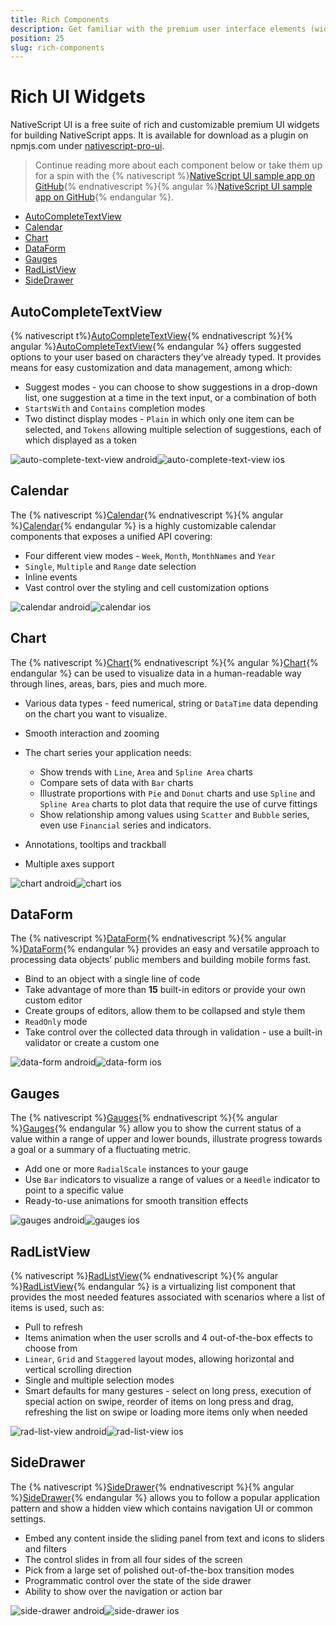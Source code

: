 ```yaml
---
title: Rich Components
description: Get familiar with the premium user interface elements (widgets) in NativeScript UI.
position: 25
slug: rich-components
---
```


# Rich UI Widgets


NativeScript UI is a free suite of rich and customizable premium UI widgets for building NativeScript apps. It is available for download as a plugin on npmjs.com under [nativescript-pro-ui](https://www.npmjs.com/package/nativescript-pro-ui).

> Continue reading more about each component below or take them up for a spin with the {% nativescript %}[NativeScript UI sample app on GitHub](https://github.com/telerik/nativescript-ui-samples){% endnativescript %}{% angular %}[NativeScript UI sample app on GitHub](https://github.com/telerik/nativescript-ui-samples-angular){%  endangular %}.


* [AutoCompleteTextView](#autocompletetextview)
* [Calendar](#calendar)
* [Chart](#chart)
* [DataForm](#dataform)
* [Gauges](#gauges)
* [RadListView](#radlistview)
* [SideDrawer](#sidedrawer)


## AutoCompleteTextView


{% nativescript t%}[AutoCompleteTextView](http://docs.telerik.com/devtools/nativescript-ui/Controls/NativeScript/AutoCompleteTextView/overview){% endnativescript %}{% angular %}[AutoCompleteTextView](http://docs.telerik.com/devtools/nativescript-ui/Controls/Angular/AutoCompleteTextView/overview){% endangular %} offers suggested options to your user based on characters they’ve already typed. It provides means for easy customization and data management, among which:


*  Suggest modes - you can choose to show suggestions in a drop-down list, one suggestion at a time in the text input, or a combination of both
*  `StartsWith` and `Contains` completion modes
*  Two distinct display modes - `Plain` in which only one item can be selected, and `Tokens` allowing multiple selection of suggestions, each of which displayed as a token


![auto-complete-text-view android](../img/ui-for-nativescript/AutoComplete_Android.png "auto-complete-text-view android")![auto-complete-text-view ios](../img/ui-for-nativescript/AutoComplete_iOS.png "auto-complete-text-view ios")


## Calendar


The {% nativescript %}[Calendar](http://docs.telerik.com/devtools/nativescript-ui/Controls/NativeScript/Calendar/overview){% endnativescript %}{% angular %}[Calendar](http://docs.telerik.com/devtools/nativescript-ui/Controls/Angular/Calendar/overview){% endangular %} is a highly customizable calendar components that exposes a unified API covering:


* Four different view modes - `Week`, `Month`, `MonthNames` and `Year`
* `Single`, `Multiple` and `Range` date selection
* Inline events
* Vast control over the styling and cell customization options


![calendar android](../img/ui-for-nativescript/Calendar_Android.png "calendar android")![calendar ios](../img/ui-for-nativescript/Calendar_iOS.png "calendar ios")


## Chart


The {% nativescript %}[Chart](http://docs.telerik.com/devtools/nativescript-ui/Controls/NativeScript/Chart/overview){% endnativescript %}{% angular %}[Chart](http://docs.telerik.com/devtools/nativescript-ui/Controls/Angular/Chart/overview){% endangular %} can be used to visualize data in a human-readable way through lines, areas, bars, pies and much more.


* Various data types - feed numerical, string or `DataTime` data depending on the chart you want to visualize.
* Smooth interaction and zooming
* The chart series your application needs:

	* Show trends with `Line`, `Area` and `Spline Area` charts 
	* Compare sets of data with `Bar` charts 
	* Illustrate proportions with `Pie` and `Donut` charts and use `Spline` and `Spline Area` charts to plot data that require the use of curve fittings
	* Show relationship among values using `Scatter` and `Bubble` series, even use `Financial` series and indicators.
* Annotations, tooltips and trackball
* Multiple axes support


![chart android](../img/ui-for-nativescript/Chart_Android.png "chart android")![chart ios](../img/ui-for-nativescript/Chart_iOS.png "chart ios")


## DataForm


The {% nativescript %}[DataForm](http://docs.telerik.com/devtools/nativescript-ui/Controls/NativeScript/DataForm/dataform-overview){% endnativescript %}{% angular %}[DataForm](http://docs.telerik.com/devtools/nativescript-ui/Controls/Angular/DataForm/dataform-overview){% endangular %}  provides an easy and versatile approach to processing data objects’ public members and building mobile forms fast. 

* Bind to an object with a single line of code
* Take advantage of more than **15** built-in editors or provide your own custom editor
* Create groups of editors, allow them to be collapsed and style them
* `ReadOnly` mode
* Take control over the collected data through in validation - use a built-in validator or create a custom one


![data-form android](../img/ui-for-nativescript/DataForm_Android.png "data-form android")![data-form ios](../img/ui-for-nativescript/DataForm_iOS.png "data-form ios")


## Gauges


The {% nativescript %}[Gauges](http://docs.telerik.com/devtools/nativescript-ui/Controls/NativeScript/Gauges/overview){% endnativescript %}{% angular %}[Gauges](http://docs.telerik.com/devtools/nativescript-ui/Controls/Angular/Gauges/overview){% endangular %}  allow you to show the current status of a value within a range of upper and lower bounds, illustrate progress towards a goal or a summary of a fluctuating metric.


* Add one or more `RadialScale` instances to your gauge
* Use `Bar` indicators to visualize a range of values or a `Needle` indicator to point to a specific value
* Ready-to-use animations for smooth transition effects 


![gauges android](../img/ui-for-nativescript/Gauges_Android.png "gauges android")![gauges ios](../img/ui-for-nativescript/Gauges_iOS.png "gauges ios")


## RadListView


{% nativescript %}[RadListView](http://docs.telerik.com/devtools/nativescript-ui/Controls/NativeScript/ListView/overview){% endnativescript %}{% angular %}[RadListView](http://docs.telerik.com/devtools/nativescript-ui/Controls/Angular/ListView/overview){% endangular %} is a virtualizing list component that provides the most needed features associated with scenarios where a list of items is used, such as:

* Pull to refresh
* Items animation when the user scrolls and 4 out-of-the-box effects to choose from
*  `Linear`, `Grid` and `Staggered` layout modes, allowing horizontal and vertical scrolling direction
* Single and multiple selection modes 
* Smart defaults for many gestures - select on long press, execution of special action on swipe, reorder of items on long press and drag, refreshing the list on swipe or loading more items only when needed


![rad-list-view android](../img/ui-for-nativescript/List_Android.png "rad-list-view android")![rad-list-view ios](../img/ui-for-nativescript/List_iOS.png "rad-list-view ios")


## SideDrawer


The {% nativescript %}[SideDrawer](http://docs.telerik.com/devtools/nativescript-ui/Controls/NativeScript/SideDrawer/overview){% endnativescript %}{% angular %}[SideDrawer](http://docs.telerik.com/devtools/nativescript-ui/Controls/Angular/SideDrawer/overview){% endangular %} allows you to follow a popular application pattern and show a hidden view which contains navigation UI or common settings.


* Embed any content inside the sliding panel from text and icons to sliders and filters
* The control slides in from all four sides of the screen
* Pick from a  large set of polished out-of-the-box transition modes
* Programmatic control over the state of the side drawer 
* Ability to show over the navigation or action bar


![side-drawer android](../img/ui-for-nativescript/Drawer_Android.png "side-drawer android")![side-drawer ios](../img/ui-for-nativescript/Drawer_iOS.png "side-drawer ios")

